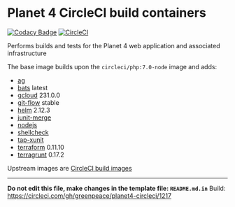 
# Planet 4 CircleCI build containers

[![Codacy Badge](https://api.codacy.com/project/badge/Grade/4c9d5b08e9b046cbba9cdcbc9ba8eaf9)](https://www.codacy.com/app/rawalker/planet4-circleci) [![CircleCI](https://circleci.com/gh/greenpeace/planet4-circleci/tree/develop.svg?style=shield)](https://circleci.com/gh/greenpeace/planet4-circleci)

Performs builds and tests for the Planet 4 web application and associated infrastructure

The base image builds upon the `circleci/php:7.0-node` image and adds:
-   [ag](https://github.com/ggreer/the_silver_searcher)
-   [bats](https://github.com/sstephenson/bats) latest
-   [gcloud](https://cloud.google.com/sdk/docs/#install_the_latest_cloud_tools_version_cloudsdk_current_version) 231.0.0
-   [git-flow](https://github.com/petervanderdoes/gitflow-avh) stable
-   [helm](https://github.com/kubernetes/helm/releases) 2.12.3
-   [junit-merge](https://www.npmjs.com/package/junit-merge)
-   [nodejs](https://nodejs.org/en/download/package-manager/#debian-and-ubuntu-based-linux-distributions)
-   [shellcheck](https://github.com/koalaman/shellcheck)
-   [tap-xunit](https://github.com/aghassemi/tap-xunit)
-   [terraform](https://www.terraform.io/downloads.html) 0.11.10
-   [terragrunt](https://github.com/gruntwork-io/terragrunt/releases) 0.17.2

Upstream images are [CircleCI build images](https://github.com/circleci/circleci-images/)

---

__Do not edit this file, make changes in the template file: `README.md.in`__
Build: https://circleci.com/gh/greenpeace/planet4-circleci/1217
